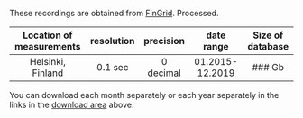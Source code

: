 These recordings are obtained from [FinGrid](https://data.fingrid.fi/en/dataset/frequency-historical-data). Processed.

|   Location of measurements | resolution |  precision   |   date range    | Size of database |
| :------------------------: | :--------: | :----------: | :-------------: | :--------------: |
|      Helsinki, Finland     |  0.1 sec   |  0 decimal   | 01.2015-12.2019 |      ### Gb      |

You can download each month separately or each year separately in the links in the <a href="#downloadTablesContainer">download area</a> above.
